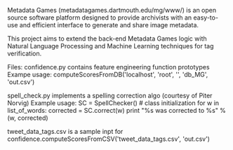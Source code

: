 Metadata Games (metadatagames.dartmouth.edu/mg/www/) is an open source software platform designed to provide archivists with an easy-to-use and efficient interface to generate and share image metadata.

This project aims to extend the back-end Metadata Games logic with Natural Language Processing and Machine Learning techniques for tag verification.

Files:
confidence.py contains feature engineering function prototypes
Exampe usage: computeScoresFromDB('localhost', 'root', '', 'db_MG', 'out.csv')

spell_check.py implements a spelling correction algo (courtesy of Piter Norvig)
Example usage: SC = SpellChecker() # class initialization
for w in list_of_words:
	corrected = SC.correct(w)
	print "%s was corrected to %s" % (w, corrected)

tweet_data_tags.csv is a sample inpt for confidence.computeScoresFromCSV('tweet_data_tags.csv', 'out.csv')
